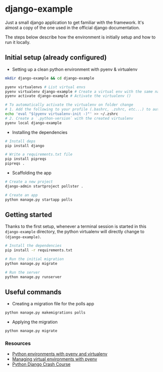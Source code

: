 # django-example

Just a small django application to get familiar with the framework.
It's almost a copy of the one used in the official django documentation.

The steps below describe how the environment is initially setup and how to run it locally.

## Initial setup (already configured)

- Setting up a clean python environment with pyenv & virtualenv

```bash
mkdir django-example && cd django-example

pyenv virtualenvs # List virtual envs
pyenv virtualenv django-example # Create a virtual env with the same name as the folder
pyenv activate django-example # Activate the virtualenv ()

# To automatically activate the virtualenv on folder change
# 1. Add the following to your profile (.bashrc, .zshrc, etc...) to automatically activate virtualenvs
echo 'eval "$(pyenv virtualenv-init -)"' >> ~/.zshrc
# 2. Create a `.python-version` with the created virtualenv
pyenv local django-example
```

- Installing the dependencies

```bash
# Install deps
pip install django

# Write a requirements.txt file
pip install pipreqs
pipreqs .
```

- Scaffolding the app

```bash
# Create a new project
django-admin startproject pollster .

# Create an app
python manage.py startapp polls
```

## Getting started

Thanks to the first setup, whenever a terminal session is started in this `django-example` directory, the python virtualenv will directly change to `(django-example)`.

```bash
# Install the dependencies
pip install -r requirements.txt

# Run the initial migration
python manage.py migrate

# Run the server
python manage.py runserver
```

## Useful commands

- Creating a migration file for the polls app

```bash
python manage.py makemigrations polls
```

- Applying the migration

```bash
python manage.py migrate
```

### Resources

- [Python environments with pyenv and virtualenv](https://fathomtech.io/blog/python-environments-with-pyenv-and-vitualenv/)
- [Managing virtual environments with pyenv](https://towardsdatascience.com/managing-virtual-environment-with-pyenv-ae6f3fb835f8)
- [Python Django Crash Course](https://www.youtube.com/watch?v=e1IyzVyrLSU)
